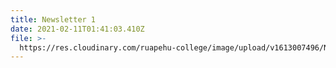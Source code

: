 ```yaml
---
title: Newsletter 1
date: 2021-02-11T01:41:03.410Z
file: >-
  https://res.cloudinary.com/ruapehu-college/image/upload/v1613007496/Newsletter_1_iu75tw.pdf
---
```



